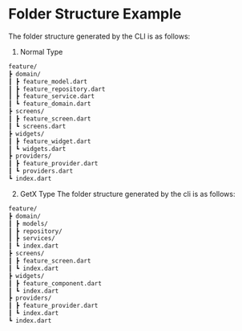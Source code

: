 # Folder Structure Example

The folder structure generated by the CLI is as follows:

1. Normal Type
```md
feature/
┣ domain/
┃ ┣ feature_model.dart
┃ ┣ feature_repository.dart
┃ ┣ feature_service.dart
┃ ┗ feature_domain.dart
┣ screens/
┃ ┣ feature_screen.dart
┃ ┗ screens.dart
┣ widgets/
┃ ┣ feature_widget.dart
┃ ┗ widgets.dart
┣ providers/
┃ ┣ feature_provider.dart
┃ ┗ providers.dart
┗ index.dart
```

2. GetX Type
The folder structure generated by the cli is as follows:

```md
feature/
┣ domain/
┃ ┣ models/
┃ ┣ repository/
┃ ┣ services/
┃ ┗ index.dart
┣ screens/
┃ ┣ feature_screen.dart
┃ ┗ index.dart
┣ widgets/
┃ ┣ feature_component.dart
┃ ┗ index.dart
┣ providers/
┃ ┣ feature_provider.dart
┃ ┗ index.dart
┗ index.dart
```